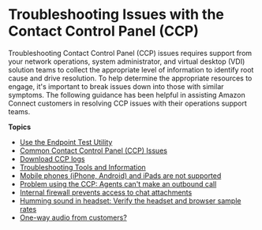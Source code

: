 # Troubleshooting Issues with the Contact Control Panel \(CCP\)<a name="troubleshooting"></a>

Troubleshooting Contact Control Panel \(CCP\) issues requires support from your network operations, system administrator, and virtual desktop \(VDI\) solution teams to collect the appropriate level of information to identify root cause and drive resolution\. To help determine the appropriate resources to engage, it's important to break issues down into those with similar symptoms\. The following guidance has been helpful in assisting Amazon Connect customers in resolving CCP issues with their operations support teams\.

**Topics**
+ [Use the Endpoint Test Utility](check-connectivity-tool.md)
+ [Common Contact Control Panel \(CCP\) Issues](common-ccp-issues.md)
+ [Download CCP logs](download-ccp-logs.md)
+ [Troubleshooting Tools and Information](tools-and-info.md)
+ [Mobile phones \(iPhone, Android\) and iPads are not supported](mobile-devices-not-supported.md)
+ [Problem using the CCP: Agents can't make an outbound call](ts-ccp-outbound-call.md)
+ [Internal firewall prevents access to chat attachments](ts-agent-attachments.md)
+ [Humming sound in headset: Verify the headset and browser sample rates](verify-sample-rate.md)
+ [One\-way audio from customers?](one-way-audio-from-customers.md)